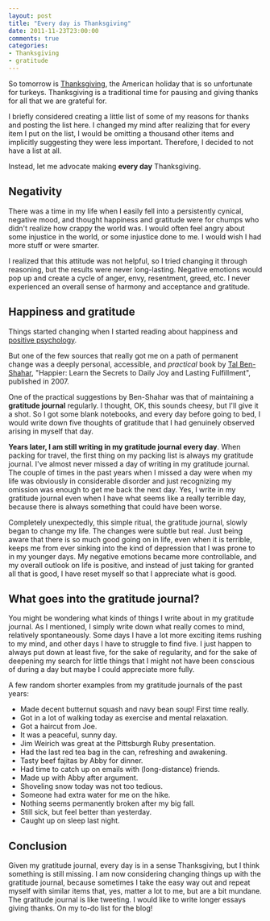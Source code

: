 ```yaml
---
layout: post
title: "Every day is Thanksgiving"
date: 2011-11-23T23:00:00
comments: true
categories:
- Thanksgiving
- gratitude
---
```

So tomorrow is [Thanksgiving](http://en.wikipedia.org/wiki/Thanksgiving), the American holiday that is so unfortunate for turkeys. Thanksgiving is a traditional time for pausing and giving thanks for all that we are grateful for.

I briefly considered creating a little list of some of my reasons for thanks and posting the list here. I changed my mind after realizing that for every item I put on the list, I would be omitting a thousand other items and implicitly suggesting they were less important. Therefore, I decided to not have a list at all. 

Instead, let me advocate making **every day** Thanksgiving.

<!--more-->

## Negativity

There was a time in my life when I easily fell into a persistently cynical, negative mood, and thought happiness and gratitude were for chumps who didn't realize how crappy the world was. I would often feel angry about some injustice in the world, or some injustice done to me. I would wish I had more stuff or were smarter.

I realized that this attitude was not helpful, so I tried changing it through reasoning, but the results were never long-lasting. Negative emotions would pop up and create a cycle of anger, envy, resentment, greed, etc. I never experienced an overall sense of harmony and acceptance and gratitude.

## Happiness and gratitude

Things started changing when I started reading about happiness and [positive psychology](http://en.wikipedia.org/wiki/Positive_psychology).

But one of the few sources that really got me on a path of permanent change was a deeply personal, accessible, and *practical* book by [Tal Ben-Shahar](http://www.talbenshahar.com/), "Happier: Learn the Secrets to Daily Joy and Lasting Fulfillment", published in 2007.

One of the practical suggestions by Ben-Shahar was that of maintaining a **gratitude journal** regularly. I thought, OK, this sounds cheesy, but I'll give it a shot.  So I got some blank notebooks, and every day before going to bed, I would write down five thoughts of gratitude that I had genuinely observed arising in myself that day.

**Years later, I am still writing in my gratitude journal every day**. When packing for travel, the first thing on my packing list is always my gratitude journal. I've almost never missed a day of writing in my gratitude journal. The couple of times in the past years when I missed a day were when my life was obviously in considerable disorder and just recognizing my omission was enough to get me back the next day. Yes, I write in my gratitude journal even when I have what seems like a really terrible day, because there is always something that could have been worse.

Completely unexpectedly, this simple ritual, the gratitude journal, slowly began to change my life. The changes were subtle but real. Just being aware that there is so much good going on in life, even when it is terrible, keeps me from ever sinking into the kind of depression that I was prone to in my younger days. My negative emotions became more controllable, and my overall outlook on life is positive, and instead of just taking for granted all that is good, I have reset myself so that I appreciate what is good.

## What goes into the gratitude journal?

You might be wondering what kinds of things I write about in my gratitude journal. As I mentioned, I simply write down what really comes to mind, relatively spontaneously. Some days I have a lot more exciting items rushing to my mind, and other days I have to struggle to find five. I just happen to always put down at least five, for the sake of regularity, and for the sake of deepening my search for little things that I might not have been conscious of during a day but maybe I could appreciate more fully.

A few random shorter examples from my gratitude journals of the past years:

- Made decent butternut squash and navy bean soup! First time really.
- Got in a lot of walking today as exercise and mental relaxation.
- Got a haircut from Joe.
- It was a peaceful, sunny day.
- Jim Weirich was great at the Pittsburgh Ruby presentation.
- Had the last red tea bag in the can, refreshing and awakening.
- Tasty beef fajitas by Abby for dinner.
- Had time to catch up on emails with (long-distance) friends.
- Made up with Abby after argument.
- Shoveling snow today was not too tedious.
- Someone had extra water for me on the hike.
- Nothing seems permanently broken after my big fall.
- Still sick, but feel better than yesterday.
- Caught up on sleep last night.

## Conclusion

Given my gratitude journal, every day is in a sense Thanksgiving, but I think something is still missing. I am now considering changing things up with the gratitude journal, because sometimes I take the easy way out and repeat myself with similar items that, yes, matter a lot to me, but are a bit mundane. The gratitude journal is like tweeting. I would like to write longer essays giving thanks. On my to-do list for the blog!
